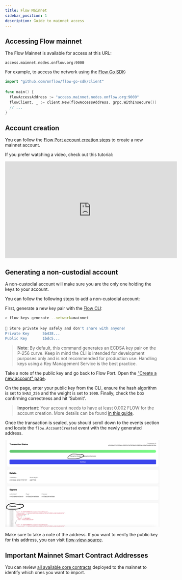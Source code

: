 ```yaml
---
title: Flow Mainnet
sidebar_position: 1
description: Guide to mainnet access
---
```


## Accessing Flow mainnet

The Flow Mainnet is available for access at this URL:

```
access.mainnet.nodes.onflow.org:9000
```

For example, to access the network using the [Flow Go SDK](https://github.com/onflow/flow-go-sdk):

```go
import "github.com/onflow/flow-go-sdk/client"

func main() {
  flowAccessAddress := "access.mainnet.nodes.onflow.org:9000"
  flowClient, _ := client.New(flowAccessAddress, grpc.WithInsecure())
  // ...
}
```

## Account creation

You can follow the [Flow Port account creation steps](../nodes/flow-port/index.md#blocto) to create a new mainnet account.

If you prefer watching a video, check out this tutorial:

<iframe
  width="560"
  height="315"
  src="https://www.youtube-nocookie.com/embed/vXui7uO4cIQ"
  title="YouTube video player"
  frameborder="0"
  allow="accelerometer; autoplay; clipboard-write; encrypted-media; gyroscope; picture-in-picture"
  allowfullscreen
></iframe>

## Generating a non-custodial account

A non-custodial account will make sure you are the only one holding the keys to your account.

You can follow the following steps to add a non-custodial account:

First, generate a new key pair with the [Flow CLI](https://github.com/onflow/flow-cli):

```sh
> flow keys generate --network=mainnet

🔴️ Store private key safely and don't share with anyone!
Private Key      5b438...
Public Key       1bdc5...
```

> **Note**: By default, this command generates an ECDSA key pair on the P-256 curve. Keep in mind the CLI is intended for development purposes only and is not recommended for production use. Handling keys using a Key Management Service is the best practice.

Take a note of the public key and go back to Flow Port. Open the ["Create a new account" page](https://port.onflow.org/transaction?hash=a0a78aa7821144efd5ebb974bb52ba04609ce76c3863af9d45348db93937cf98&showcode=false&weight=1000&halg=3).

On the page, enter your public key from the CLI, ensure the hash algorithm is set to `SHA3_256` and the weight is set to `1000`. Finally, check the box confirming correctness and hit 'Submit'.

> **Important**: Your account needs to have at least 0.002 FLOW for the account creation. More details can be found [in this guide](../../concepts/flow-token/concepts.md#storageaccount-fees).

Once the transaction is sealed, you should scroll down to the events section and locate the `flow.AccountCreated` event with the newly generated address.

![flow-port-sealed](port-sealed-tx.png)

Make sure to take a note of the address. If you want to verify the public key for this address, you can visit [flow-view-source](https://flow-view-source.com/).

## Important Mainnet Smart Contract Addresses

You can review [all available core contracts](../core-contracts/index.md) deployed to the mainnet to identify which ones you want to import.